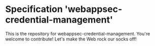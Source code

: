 
# Specification 'webappsec-credential-management'

This is the repository for webappsec-credential-management. You're welcome to contribute! Let's make the Web rock our socks
off!
 
